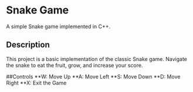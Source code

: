 # Snake Game

A simple Snake game implemented in C++.

## Description

This project is a basic implementation of the classic Snake game. Navigate the snake to eat the fruit, grow, and increase your score.

##Controls
**W: Move Up
**A: Move Left
**S: Move Down
**D: Move Right
**X: Exit the Game

